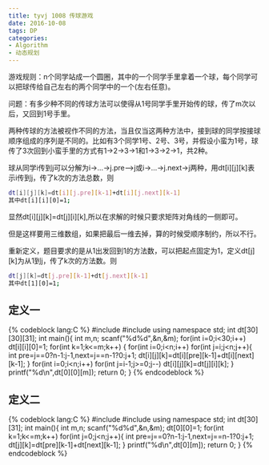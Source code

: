 ```yaml
---
title: tyvj 1008 传球游戏
date: 2016-10-08
tags: DP
categories: 
- Algorithm
- 动态规划
---
```

游戏规则：n个同学站成一个圆圈，其中的一个同学手里拿着一个球，每个同学可以把球传给自己左右的两个同学中的一个(左右任意)。

问题：有多少种不同的传球方法可以使得从1号同学手里开始传的球，传了m次以后，又回到1号手里。

两种传球的方法被视作不同的方法，当且仅当这两种方法中，接到球的同学按接球顺序组成的序列是不同的。比如有3个同学1号、2号、3号，并假设小蛮为1号，球传了3次回到小蛮手里的方式有1->2->3->1和1->3->2->1，共2种。 

<!--more-->

球从同学i传到j可以分解为i->…->j.pre–>j或i->…->j.next->j两种，用dt[i][j][k]表示i传到j，传了k次的方法总数，则
``` bash
dt[i][j][k]=dt[i][j.pre][k-1]+dt[i][j.next][k-1]
其中dt[i][i][0]=1;
```
显然dt[i][j][k]=dt[j][i][k],所以在求解的时候只要求矩阵对角线的一侧即可。

但是这样要用三维数组，如果把最后一维去掉，算的时候受顺序制约，所以不行。

重新定义，题目要求的是从1出发回到1的方法数，可以把起点固定为1，定义dt[j][k]为从1到j，传了k次的方法数。则
``` bash
dt[j][k]=dt[j.pre][k-1]+dt[j.next][k-1]
其中dt[1][0]=1;
```
## 定义一
{% codeblock lang:C %}
#include<iostream>
#include<cstdio>
using namespace std;
int dt[30][30][31];
int main(){
	int m,n;
	scanf("%d%d",&n,&m);
	for(int i=0;i<30;i++) dt[i][i][0]=1;
	for(int k=1;k<=m;k++) {
		 for(int i=0;i<n;i++)
	     for(int j=i;j<n;j++){
	     	int pre=j==0?n-1:j-1,next=j==n-1?0:j+1;
	     	dt[i][j][k]=dt[i][pre][k-1]+dt[i][next][k-1];
		 }
		 for(int i=0;i<n;i++) 
		 for(int j=i-1;j>=0;j--) dt[i][j][k]=dt[j][i][k];
	}
	printf("%d\n",dt[0][0][m]);
	return 0;
}
{% endcodeblock %}
## 定义二
{% codeblock lang:C %}
#include<iostream>
#include<cstdio>
using namespace std;
int dt[30][31];
int main(){
	int m,n;
	scanf("%d%d",&n,&m);
	dt[0][0]=1;
	for(int k=1;k<=m;k++) 
		 for(int j=0;j<n;j++){
	     	int pre=j==0?n-1:j-1,next=j==n-1?0:j+1;
	     	dt[j][k]=dt[pre][k-1]+dt[next][k-1];
		 }
	printf("%d\n",dt[0][m]);
	return 0;
}
{% endcodeblock %}